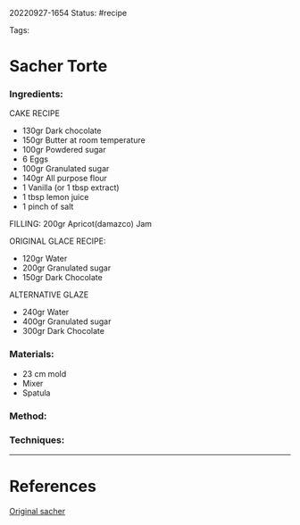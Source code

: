 20220927-1654
Status: #recipe

Tags:

# Sacher Torte
### Ingredients:
CAKE RECIPE
- 130gr Dark chocolate
- 150gr Butter at room temperature 
- 100gr Powdered sugar
- 6 Eggs 
- 100gr Granulated sugar 
- 140gr All purpose flour 
- 1 Vanilla (or 1 tbsp extract) 
- 1 tbsp lemon juice 
- 1 pinch of salt

FILLING:
200gr Apricot(damazco) Jam

ORIGINAL GLACE RECIPE: 
- 120gr Water
- 200gr Granulated sugar 
- 150gr Dark Chocolate

ALTERNATIVE GLAZE
- 240gr Water 
- 400gr Granulated sugar 
- 300gr Dark Chocolate

### Materials: 
- 23 cm mold 
- Mixer
- Spatula

### Method:

### Techniques:
---
# References

[Original sacher](https://youtu.be/NGfmBA-8xH8)